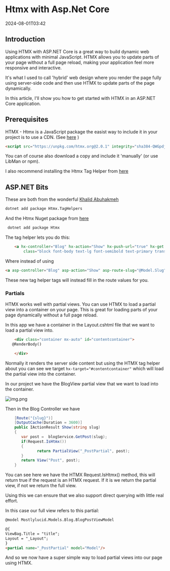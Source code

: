 ﻿# Htmx with Asp.Net Core

<datetime class="hidden">2024-08-01T03:42</datetime>

<!--category-- ASP.NET, HTMX -->

## Introduction

Using HTMX with ASP.NET Core is a great way to build dynamic web applications with minimal JavaScript. HTMX allows you to update parts of your page without a full page reload, making your application feel more responsive and interactive.

It's what I used to call 'hybrid' web design where you render the page fully using server-side code and then use HTMX to update parts of the page dynamically.

In this article, I'll show you how to get started with HTMX in an ASP.NET Core application.

## Prerequisites

HTMX - Htmx is a JavaScript package the easist way to include it in your project is to use a CDN. (See [here](https://htmx.org/docs/#installing) )

```html
<script src="https://unpkg.com/htmx.org@2.0.1" integrity="sha384-QWGpdj554B4ETpJJC9z+ZHJcA/i59TyjxEPXiiUgN2WmTyV5OEZWCD6gQhgkdpB/" crossorigin="anonymous"></script>
```

You can of course also download a copy and include it 'manually' (or use LibMan or npm).

I also recommend installing the Htmx Tag Helper from [here](https://github.com/khalidabuhakmeh/Htmx.Net) 

## ASP.NET Bits

These are both from the wonderful [Khalid Abuhakmeh
](https://mastodon.social/@khalidabuhakmeh@mastodon.social)
```bash 
dotnet add package Htmx.TagHelpers
```

And the Htmx Nuget package from [here](https://www.nuget.org/packages/Htmx/)

``` bash
 dotnet add package Htmx
 ```

The tag helper lets you do this:

``` html
    <a hx-controller="Blog" hx-action="Show" hx-push-url="true" hx-get hx-target="#contentcontainer" hx-route-slug="@Model.Slug"
        class="block font-body text-lg font-semibold text-primary transition-colors hover:text-green dark:text-white dark:hover:text-secondary">@Model.Title</a>
```

Where instead of using 
```html
<a asp-controller="Blog" asp-action="Show" asp-route-slug="@Model.Slug" >@Model.Title</a>
```

These new tag helper tags will instead fill in the route values for you.

### Partials

HTMX works well with partial views. You can use HTMX to load a partial view into a container on your page. This is great for loading parts of your page dynamically without a full page reload.

In this app we have a container in the Layout.cshtml file that we want to load a partial view into.

```html
    <div class="container mx-auto" id="contentcontainer">
   @RenderBody()

    </div>
```
Normally it renders the server side content but using the HTMX tag helper about you can see we target ``` hx-target="#contentcontainer" ``` which will load the partial view into the container.

In our project we have the BlogView partial view that we want to load into the container.

![img.png](project.png)

Then in the Blog Controller we have 

```csharp
    [Route("{slug}")]
    [OutputCache(Duration = 3600)]
    public IActionResult Show(string slug)
    {
       var post =  blogService.GetPost(slug);
       if(Request.IsHtmx())
       {
              return PartialView("_PostPartial", post);
       }
       return View("Post", post);
    }
```

You can see here we have the HTMX Request.IsHtmx() method, this will return true if the request is an HTMX request. If it is we return the partial view, if not we return the full view.

Using this we can ensure that we also support direct querying with little real effort.

In this case our full view refers to this partial:
    
``` html
@model Mostlylucid.Models.Blog.BlogPostViewModel

@{
ViewBag.Title = "title";
Layout = "_Layout";
}
<partial name="_PostPartial" model="Model"/>
```

And so we now have a super simple way to load partial views into our page using HTMX.